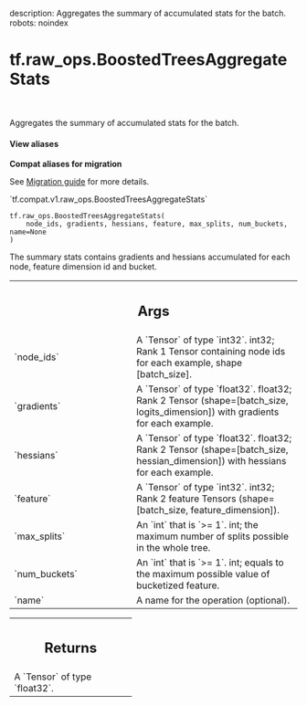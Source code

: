 description: Aggregates the summary of accumulated stats for the batch.
robots: noindex

# tf.raw_ops.BoostedTreesAggregateStats

<!-- Insert buttons and diff -->

<table class="tfo-notebook-buttons tfo-api nocontent" align="left">

</table>



Aggregates the summary of accumulated stats for the batch.


<section class="expandable">
  <h4 class="showalways">View aliases</h4>
  <p>
<b>Compat aliases for migration</b>
<p>See
<a href="https://www.tensorflow.org/guide/migrate">Migration guide</a> for
more details.</p>
<p>`tf.compat.v1.raw_ops.BoostedTreesAggregateStats`</p>
</p>
</section>

<pre class="devsite-click-to-copy prettyprint lang-py tfo-signature-link">
<code>tf.raw_ops.BoostedTreesAggregateStats(
    node_ids, gradients, hessians, feature, max_splits, num_buckets, name=None
)
</code></pre>



<!-- Placeholder for "Used in" -->

The summary stats contains gradients and hessians accumulated for each node, feature dimension id and bucket.

<!-- Tabular view -->
 <table class="responsive fixed orange">
<colgroup><col width="214px"><col></colgroup>
<tr><th colspan="2"><h2 class="add-link">Args</h2></th></tr>

<tr>
<td>
`node_ids`<a id="node_ids"></a>
</td>
<td>
A `Tensor` of type `int32`.
int32; Rank 1 Tensor containing node ids for each example, shape [batch_size].
</td>
</tr><tr>
<td>
`gradients`<a id="gradients"></a>
</td>
<td>
A `Tensor` of type `float32`.
float32; Rank 2 Tensor (shape=[batch_size, logits_dimension]) with gradients for each example.
</td>
</tr><tr>
<td>
`hessians`<a id="hessians"></a>
</td>
<td>
A `Tensor` of type `float32`.
float32; Rank 2 Tensor (shape=[batch_size, hessian_dimension]) with hessians for each example.
</td>
</tr><tr>
<td>
`feature`<a id="feature"></a>
</td>
<td>
A `Tensor` of type `int32`.
int32; Rank 2 feature Tensors (shape=[batch_size, feature_dimension]).
</td>
</tr><tr>
<td>
`max_splits`<a id="max_splits"></a>
</td>
<td>
An `int` that is `>= 1`.
int; the maximum number of splits possible in the whole tree.
</td>
</tr><tr>
<td>
`num_buckets`<a id="num_buckets"></a>
</td>
<td>
An `int` that is `>= 1`.
int; equals to the maximum possible value of bucketized feature.
</td>
</tr><tr>
<td>
`name`<a id="name"></a>
</td>
<td>
A name for the operation (optional).
</td>
</tr>
</table>



<!-- Tabular view -->
 <table class="responsive fixed orange">
<colgroup><col width="214px"><col></colgroup>
<tr><th colspan="2"><h2 class="add-link">Returns</h2></th></tr>
<tr class="alt">
<td colspan="2">
A `Tensor` of type `float32`.
</td>
</tr>

</table>

